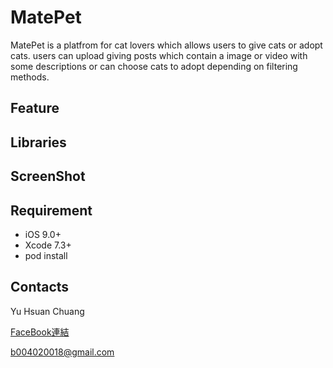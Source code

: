 MatePet
======
MatePet is a platfrom for cat lovers which allows users to give cats or adopt cats. users can upload giving posts which contain a image or video with some descriptions or can choose cats to adopt depending on filtering methods.

Feature
------

Libraries
------

ScreenShot
------

Requirement
------
* iOS 9.0+
* Xcode 7.3+
* pod install

Contacts
------
Yu Hsuan Chuang

[FaceBook連結](http://www.dushibaiyu.com)

<b004020018@gmail.com>

